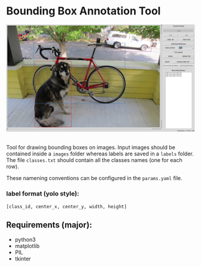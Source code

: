 # Bounding Box Annotation Tool

![gui](figures/gui.png?raw=true)

## 
Tool for drawing bounding boxes on images. 
Input images should be contained inside a ```images``` folder whereas labels are saved in a ```labels``` folder. The file ```classes.txt``` should contain all the classes names (one for each row).

These namening conventions can be configured in the ```params.yaml``` file.


### label format (yolo style):
```
[class_id, center_x, center_y, width, height]
```

## Requirements (major):

- python3
- matplotlib
- PIL
- tkinter

